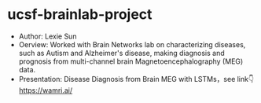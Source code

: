 # ucsf-brainlab-project
* Author: Lexie Sun  
* Oerview: Worked with Brain Networks lab on characterizing diseases, such as Autism and Alzheimer's disease, making diagnosis and prognosis from multi-channel brain Magnetoencephalography (MEG) data.  
* Presentation: Disease Diagnosis from Brain MEG with LSTMs，see link👇  
https://wamri.ai/
